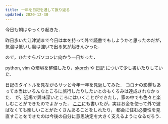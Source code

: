 ```yaml
---
title: 一年を日記を通して振り返る
updated: 2020-12-30
---
```


今日も朝はゆっくり起きた．

昨日歩いた江津湖まで今日は本を持って外で読書でもしようかと思ったのだが，気温は低いし風は強いで出る気が起きんかった．

ので，ひたすらパソコンに向かう一日だった．

python, vim の環境を整備したり，[skorch](https://sotaro.io/ja/skorch-beginner) や [日記](https://sotaro.io/ja/2020-title-award) について少し書いたりしていた．

日記のタイトルを見ながらサッと今年一年を見返してみた．
コロナの影響もあって本当はいろんなところに旅行したりしたいとのもくろみは達成されなかった．
が，近場で興味深いところにはいくことができたし，家の中でも色々と楽しむことができたのでよかった．
[ここ](https://sotaro.io/ja/freeter)にも書いたが，実はお金を使って外で遊ばなくても楽しいことがたくさんあることをしれたり，
都会に住む必要性を見直すことをできたのは今後の自分に意思決定を大きく支えるようになるだろう．
